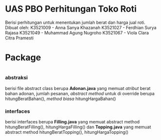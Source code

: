 # UAS PBO Perhitungan Toko Roti

Berisi perhitungan untuk menentukan jumlah berat dan harga jual roti.
Dibuat oleh:
K3521009 - Anna Sanya Khazanah
K3521027 - Ferdhian Surya Rajasa
K3521049 - Muhammad Agung Nugroho
K3521067 - Viola Clara Citra Pramesti
<br>
<h1>Package<h1>
<h3>abstraksi</h3>berisi file abstract class berupa <b>Adonan.java</b> yang memuat <i>atribut</i> berat bahan adonan, jumlah pesanan, <i>abstract method</i> untuk di override berupa hitungBeratBahan(), <i>method biasa</i> hitungHargaBahan()
  <h3>interfaces</h3>berisi interfaces berupa <b>Filling.java</b> yang memuat abstract method hitungBeratFilling(), hitungHargaFilling() dan <b>Topping.java</b> yang memuat abstract method hitungBeratTopping(), hitungHargaTopping()

